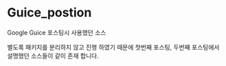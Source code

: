 # Guice_postion
Google Guice 포스팅시 사용했던 소스

별도록 패키지를 분리하지 않고 진행 하였기 때문에 첫번째 포스팅, 두번째 포스팅에서 설명했던 소스들이 같이 존재 합니다. 
